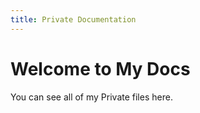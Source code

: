 ```yaml
---
title: Private Documentation
---
```


# Welcome to My Docs

You can see all of my Private files here.
